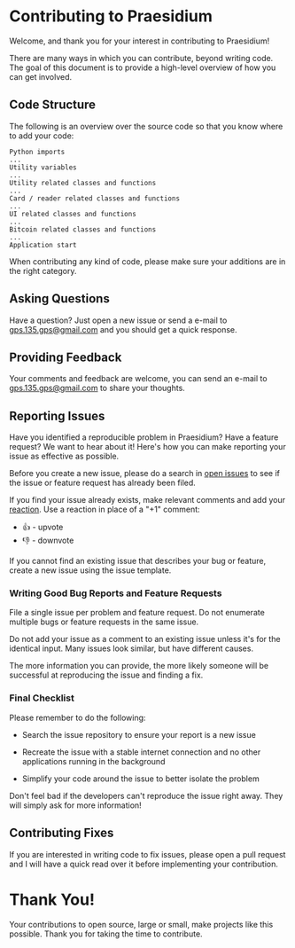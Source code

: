 # Contributing to Praesidium

Welcome, and thank you for your interest in contributing to Praesidium!

There are many ways in which you can contribute, beyond writing code. The goal of this document is to provide a high-level overview of how you can get involved.

## Code Structure

The following is an overview over the source code so that you know where to add your code:

    Python imports
    ...
    Utility variables
    ...
    Utility related classes and functions
    ...
    Card / reader related classes and functions
    ...
    UI related classes and functions
    ...
    Bitcoin related classes and functions
    ...
    Application start
    
When contributing any kind of code, please make sure your additions are in the right category.

## Asking Questions

Have a question? Just open a new issue or send a e-mail to gps.135.gps@gmail.com and you should get a quick response.

## Providing Feedback

Your comments and feedback are welcome, you can send an e-mail to gps.135.gps@gmail.com to share your thoughts.

## Reporting Issues

Have you identified a reproducible problem in Praesidium? Have a feature request? We want to hear about it! Here's how you can make reporting your issue as effective as possible.

Before you create a new issue, please do a search in [open issues](https://github.com/DhruvKhemani/Praesidium/issues) to see if the issue or feature request has already been filed.

If you find your issue already exists, make relevant comments and add your [reaction](https://github.com/blog/2119-add-reactions-to-pull-requests-issues-and-comments). Use a reaction in place of a "+1" comment:

* 👍 - upvote
* 👎 - downvote

If you cannot find an existing issue that describes your bug or feature, create a new issue using the issue template.

### Writing Good Bug Reports and Feature Requests

File a single issue per problem and feature request. Do not enumerate multiple bugs or feature requests in the same issue.

Do not add your issue as a comment to an existing issue unless it's for the identical input. Many issues look similar, but have different causes.

The more information you can provide, the more likely someone will be successful at reproducing the issue and finding a fix.

### Final Checklist

Please remember to do the following:

* Search the issue repository to ensure your report is a new issue

* Recreate the issue with a stable internet connection and no other applications running in the background

* Simplify your code around the issue to better isolate the problem

Don't feel bad if the developers can't reproduce the issue right away. They will simply ask for more information!

## Contributing Fixes

If you are interested in writing code to fix issues, please open a pull request and I will have a quick read over it before implementing your contribution.

# Thank You!

Your contributions to open source, large or small, make projects like this possible. Thank you for taking the time to contribute.
